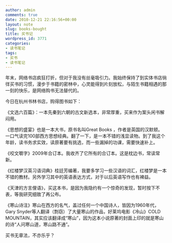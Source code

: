 ```yaml
---
author: admin
comments: true
date: 2010-12-21 22:16:56+00:00
layout: note
slug: books-bought
title: 买书记
wordpress_id: 3771
categories:
- 读书笔记
tags:
- 买书
- 读书笔记
---
```


年末，网络书店疯狂打折，但对于我没有丝毫吸引力。我始终保持了到实体书店徜徉买书的习惯，漫步于书籍的密林中，心灵能得到片刻放松，与陌生书籍相遇的那一刻的快乐，是网络购书无法替代的。

今日在杭州书林书店，购得图书如下：

《文选六百篇》：一本先秦到六朝的古文新选本，非常厚重，买来作为案头闲书解闷用。

《思想的盛宴》也是一本大书，原书名叫Great Books ，作者是英国的汉默顿。一口气读完100部西方思想经典。翻了一下，是一本不错的浅显读物。到了我这个年龄，读书务求实效，读原著要有挑选，而一些漏掉的功课，需要快速补上。

《咬文嚼字》2009年合订本。我收齐了它所有的合订本。这是枕边书，常读常新。

《红楼梦汉英习语词典》桂廷芳编著，我要多学习一些汉语的词汇，红楼梦是一本不错的教材。另外学习其中的英语表达方式，对于以后英语写作也有裨益。

《天津的方言俚语》，买这本书，是因为我隐约有一个惊奇的发现，暂时按下不表，等我研究细致了再公布。

《寒山诗注》寒山在西方的名气，盖过任何一个中国诗人，皆因为1960年代，Gary Snyder等人翻译（剽窃）了大量寒山的作品，好莱坞电影《冷山》COLD MOUNTAIN，其实应该翻译成“寒山”，因为这本小说原著的封面上印的就是寒山的诗“人问寒山道，寒山路不通”。

买书无章法，不亦乐乎？
